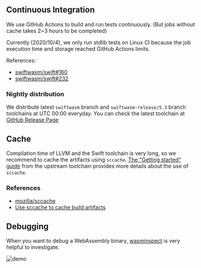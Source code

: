 ## Continuous Integration

We use GitHub Actions to build and run tests continuously.
(But jobs without cache takes 2~3 hours to be completed)

Currently (2020/10/4), we only run stdlib tests on Linux CI because the job execution time and storage reached GitHub Actions limits.

References:

- [swiftwasm/swift#160](https://github.com/swiftwasm/swift/pull/160#issuecomment-586537014)
- [swiftwasm/swift#232](https://github.com/swiftwasm/swift/pull/232)


### Nightly distribution

We distribute latest `swiftwasm` branch and `swiftwasm-release/5.3` branch toolchains at UTC 00:00 everyday. You can check the latest toolchain at [GitHub Release Page](https://github.com/swiftwasm/swift/releases)

## Cache

Compilation time of LLVM and the Swift toolchain is very long, so we recommend to cache the artifacts using `sccache`. [The "Getting started" guide](https://github.com/apple/swift/blob/main/docs/HowToGuides/GettingStarted.md#the-roles-of-different-tools) from the upstream toolchain provides more details about the use of `sccache`.


### References

- [mozilla/sccache](https://github.com/mozilla/sccache)
- [Use sccache to cache build artifacts](https://github.com/apple/swift/blob/master/docs/DevelopmentTips.md#use-sccache-to-cache-build-artifacts)

## Debugging

When you want to debug a WebAssembly binary, [wasminspect](https://github.com/kateinoigakukun/wasminspect) is very helpful to investigate.

![demo](https://raw.githubusercontent.com/kateinoigakukun/wasminspect/master/assets/demo.gif)